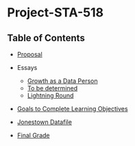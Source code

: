 # Project-STA-518

## Table of Contents

- [Proposal](https://github.com/meyesydn/Project-STA-518/blob/main/Proposal.md)

- Essays
  -   [Growth as a Data Person](https://github.com/meyesydn/Project-STA-518/blob/main/Growth.md)
  -   [To be determined](https://github.com/meyesydn/Project-STA-518/blob/main/Tobe.md)
  -   [Lightning Round](https://github.com/meyesydn/Project-STA-518/blob/main/Lightning.md)
 - [Goals to Complete Learning Objectives](https://github.com/meyesydn/Project-STA-518/blob/main/goals.md)
- [Jonestown Datafile](https://github.com/meyesydn/Project-STA-518/blob/main/jonestown.xls)
- [Final Grade]()
